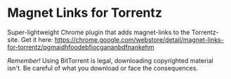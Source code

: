 # Magnet Links for Torrentz

Super-lightweight Chrome plugin that adds magnet-links to the Torrentz-site.
Get it here: https://chrome.google.com/webstore/detail/magnet-links-for-torrentz/pgmaidhfoodebfiocgananbdfnankehm

*Remember!* Using BitTorrent is legal, downloading copyrighted material isn't. Be careful of what you download or face the consequences.
